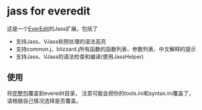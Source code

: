 jass for everedit
=================

这是一个[EverEdit](http://www.everedit.net/  "EverEdit official site.")的Jass扩展。包括了


* 支持Jass、VJass和预处理的语法高亮
* 支持common.j、blizzard.j所有函数的函数列表、参数列表、中文解释的提示
* 支持Jass、VJass的语法检查和编译(使用JassHelper)


使用
----

将[完整包](jass_for_everedit)覆盖到everedit目录， 注意可能会把你的tools.ini和syntax.ini覆盖了，请根据自己情况选择是否覆盖。
